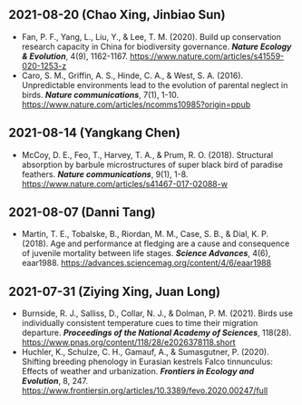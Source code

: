 ## 2021-08-20 (Chao Xing, Jinbiao Sun)
- Fan, P. F., Yang, L., Liu, Y., & Lee, T. M. (2020). Build up conservation research capacity in China for biodiversity governance. ***Nature Ecology & Evolution***, 4(9), 1162-1167. https://www.nature.com/articles/s41559-020-1253-z
- Caro, S. M., Griffin, A. S., Hinde, C. A., & West, S. A. (2016). Unpredictable environments lead to the evolution of parental neglect in birds. ***Nature communications***, 7(1), 1-10. https://www.nature.com/articles/ncomms10985?origin=ppub

## 2021-08-14 (Yangkang Chen)
- McCoy, D. E., Feo, T., Harvey, T. A., & Prum, R. O. (2018). Structural absorption by barbule microstructures of super black bird of paradise feathers. ***Nature communications***, 9(1), 1-8. https://www.nature.com/articles/s41467-017-02088-w

## 2021-08-07 (Danni Tang)
- Martin, T. E., Tobalske, B., Riordan, M. M., Case, S. B., & Dial, K. P. (2018). Age and performance at fledging are a cause and consequence of juvenile mortality between life stages. ***Science Advances***, 4(6), eaar1988. https://advances.sciencemag.org/content/4/6/eaar1988

## 2021-07-31 (Ziying Xing, Juan Long)
- Burnside, R. J., Salliss, D., Collar, N. J., & Dolman, P. M. (2021). Birds use individually consistent temperature cues to time their migration departure. ***Proceedings of the National Academy of Sciences***, 118(28). https://www.pnas.org/content/118/28/e2026378118.short
- Huchler, K., Schulze, C. H., Gamauf, A., & Sumasgutner, P. (2020). Shifting breeding phenology in Eurasian kestrels Falco tinnunculus: Effects of weather and urbanization. ***Frontiers in Ecology and Evolution***, 8, 247. https://www.frontiersin.org/articles/10.3389/fevo.2020.00247/full
